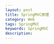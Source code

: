 ```yaml
---
layout: post
title: SpringMVC原理
category: Web
tags: SpringMVC
keywords: SpringMVC
description: 
---
```

